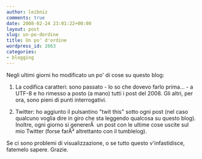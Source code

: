 ```yaml
---
author: leibniz
comments: true
date: 2008-02-24 23:01:22+00:00
layout: post
slug: un-po-dordine
title: Un po' d'ordine
wordpress_id: 2663
categories:
- blogging
---
```


Negli ultimi giorni ho modificato un po' di cose su questo blog:



	
  1. La codifica caratteri: sono passato - lo so che dovevo farlo prima... - a UTF-8 e ho rimesso a posto (a mano) tutti i post del 2008. Gli altri, per ora, sono pieni di punti interrogativi.

	
  2. Twitter: ho aggiunto il pulsantino "twit this" sotto ogni post (nel caso qualcuno voglia dire in giro che sta leggendo qualcosa su questo blog). Inoltre, ogni giorno si genererÃ  un post con le ultime cose uscite sul mio Twitter (forse farÃ² altrettanto con il tumblelog).


Se ci sono problemi di visualizzazione, o se tutto questo v'infastidisce, fatemelo sapere. Grazie.

